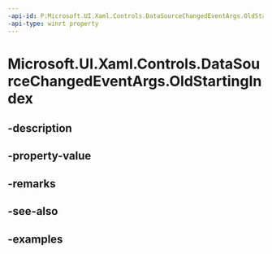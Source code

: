 ```yaml
---
-api-id: P:Microsoft.UI.Xaml.Controls.DataSourceChangedEventArgs.OldStartingIndex
-api-type: winrt property
---
```


<!-- Property syntax.
public int OldStartingIndex { get; }
-->

# Microsoft.UI.Xaml.Controls.DataSourceChangedEventArgs.OldStartingIndex

## -description

## -property-value

## -remarks

## -see-also

## -examples

